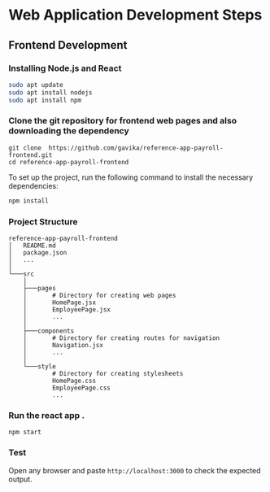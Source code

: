 # Web Application Development Steps

## Frontend Development

### Installing Node.js and React

```bash
sudo apt update
sudo apt install nodejs
sudo apt install npm

```


### Clone the git repository for frontend web pages  and also downloading the dependency

```
git clone  https://github.com/gavika/reference-app-payroll-frontend.git
cd reference-app-payroll-frontend
```

To set up the project, run the following command to install the necessary dependencies:

```bash
npm install 
```
### Project Structure
```
reference-app-payroll-frontend
│   README.md
│   package.json
│   ...
│
└───src
    │
    ├───pages
    │       # Directory for creating web pages
    │       HomePage.jsx
    │       EmployeePage.jsx
    │       ...
    │
    ├───components
    │       # Directory for creating routes for navigation
    │       Navigation.jsx
    │       ...
    │
    └───style
            # Directory for creating stylesheets
            HomePage.css
            EmployeePage.css
            ...
```
### Run the react app .
```
npm start

```
### Test

Open any browser and paste `http://localhost:3000` to check the expected output.

